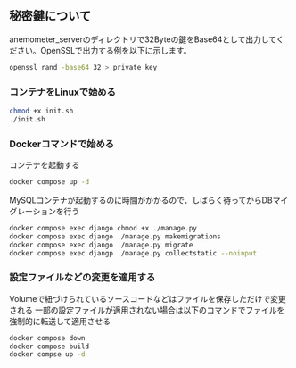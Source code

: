 

## 秘密鍵について
anemometer_serverのディレクトリで32Byteの鍵をBase64として出力してください。OpenSSLで出力する例を以下に示します。
```bash
openssl rand -base64 32 > private_key
```

###  コンテナをLinuxで始める
```bash
chmod +x init.sh
./init.sh
```

### Dockerコマンドで始める
コンテナを起動する
```bash
docker compose up -d
```
MySQLコンテナが起動するのに時間がかかるので、しばらく待ってからDBマイグレーションを行う
```bash
docker compose exec django chmod +x ./manage.py
docker compose exec django ./manage.py makemigrations
docker compose exec django ./manage.py migrate
docker compose exec djangp ./manage.py collectstatic --noinput
```

### 設定ファイルなどの変更を適用する
Volumeで紐づけられているソースコードなどはファイルを保存しただけで変更される
一部の設定ファイルが適用されない場合は以下のコマンドでファイルを強制的に転送して適用させる
```bash
docker compose down
docker compose build
docker compse up -d
```